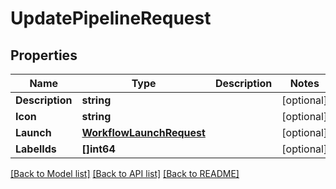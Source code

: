 # UpdatePipelineRequest

## Properties

Name | Type | Description | Notes
------------ | ------------- | ------------- | -------------
**Description** | **string** |  | [optional] 
**Icon** | **string** |  | [optional] 
**Launch** | [**WorkflowLaunchRequest**](WorkflowLaunchRequest.md) |  | [optional] 
**LabelIds** | **[]int64** |  | [optional] 

[[Back to Model list]](../README.md#documentation-for-models) [[Back to API list]](../README.md#documentation-for-api-endpoints) [[Back to README]](../README.md)



